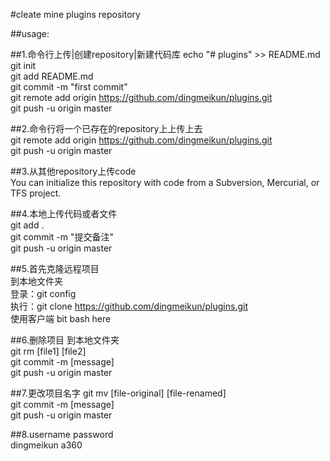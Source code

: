 #cleate mine plugins repository

##usage:

##1.命令行上传|创建repository|新建代码库 
echo "# plugins" >> README.md  
git init  
git add README.md  
git commit -m "first commit"  
git remote add origin https://github.com/dingmeikun/plugins.git  
git push -u origin master  

##2.命令行将一个已存在的repository上上传上去  
git remote add origin https://github.com/dingmeikun/plugins.git  
git push -u origin master  

##3.从其他repository上传code  
You can initialize this repository with code from a Subversion, Mercurial, or TFS project.

##4.本地上传代码或者文件  
git add .  
git commit -m "提交备注"  
git push -u origin master  

##5.首先克隆远程项目  
到本地文件夹  
登录：git config  
执行：git clone https://github.com/dingmeikun/plugins.git  
使用客户端 bit bash here  

##6.删除项目
到本地文件夹  
git rm [file1] [file2]  
git commit -m [message]  
git push -u origin master  

##7.更改项目名字
git mv [file-original] [file-renamed]  
git commit -m [message]  
git push -u origin master 

##8.username password  
dingmeikun a360  